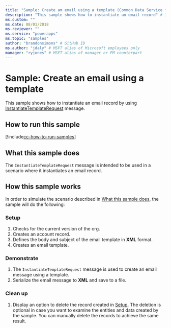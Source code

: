 ```yaml
---
title: "Sample: Create am email using a template (Common Data Service for Apps) | Microsoft Docs" # Intent and product brand in a unique string of 43-59 chars including spaces
description: "This sample shows how to instantiate an email record" # 115-145 characters including spaces. This abstract displays in the search result.
ms.custom: ""
ms.date: 08/01/2018
ms.reviewer: ""
ms.service: "powerapps"
ms.topic: "samples"
author: "brandonsimons" # GitHub ID
ms.author: "jdaly" # MSFT alias of Microsoft employees only
manager: "ryjones" # MSFT alias of manager or PM counterpart
---
```

# Sample: Create an email using a template

<!-- https://docs.microsoft.com/en-us/dynamics365/customer-engagement/developer/sample-create-email-template -->

This sample shows how to instantiate an email record by using [InstantiateTemplateRequest](https://docs.microsoft.com/en-us/dotnet/api/microsoft.crm.sdk.messages.instantiatetemplaterequest?view=dynamics-general-ce-9) message.  

## How to run this sample

[!include[cc-how-to-run-samples](../../includes/cc-how-to-run-samples.md)]

## What this sample does

The `InstantiateTemplateRequest` message is intended to be used in a scenario where it instantiates an email record.

## How this sample works

In order to simulate the scenario described in [What this sample does](#what-this-sample-does), the sample will do the following:

### Setup

1. Checks for the current version of the org.
1. Creates an account record. 
2. Defines the body and subject of the email template in **XML** format.
3. Creates an email template.

### Demonstrate

1. The `InstantiateTemplateRequest` message is used to create an email message using a template. 
2. Serialize the email message to **XML** and save to a file.


### Clean up

1. Display an option to delete the record created in [Setup](#setup).
    The deletion is optional in case you want to examine the entities and data created by the sample. You can manually delete the records to achieve the same result.
